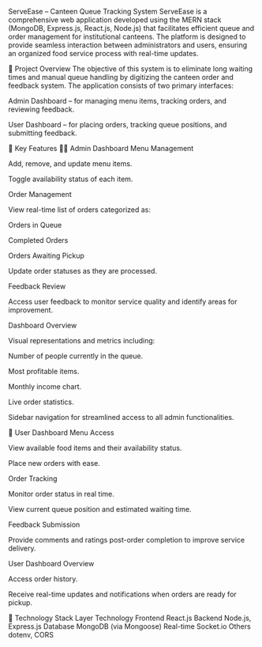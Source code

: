 ServeEase – Canteen Queue Tracking System
ServeEase is a comprehensive web application developed using the MERN stack (MongoDB, Express.js, React.js, Node.js) that facilitates efficient queue and order management for institutional canteens. The platform is designed to provide seamless interaction between administrators and users, ensuring an organized food service process with real-time updates.

📌 Project Overview
The objective of this system is to eliminate long waiting times and manual queue handling by digitizing the canteen order and feedback system. The application consists of two primary interfaces:

Admin Dashboard – for managing menu items, tracking orders, and reviewing feedback.

User Dashboard – for placing orders, tracking queue positions, and submitting feedback.

🔧 Key Features
👨‍💼 Admin Dashboard
Menu Management

Add, remove, and update menu items.

Toggle availability status of each item.

Order Management

View real-time list of orders categorized as:

Orders in Queue

Completed Orders

Orders Awaiting Pickup

Update order statuses as they are processed.

Feedback Review

Access user feedback to monitor service quality and identify areas for improvement.

Dashboard Overview

Visual representations and metrics including:

Number of people currently in the queue.

Most profitable items.

Monthly income chart.

Live order statistics.

Sidebar navigation for streamlined access to all admin functionalities.

👥 User Dashboard
Menu Access

View available food items and their availability status.

Place new orders with ease.

Order Tracking

Monitor order status in real time.

View current queue position and estimated waiting time.

Feedback Submission

Provide comments and ratings post-order completion to improve service delivery.

User Dashboard Overview

Access order history.

Receive real-time updates and notifications when orders are ready for pickup.

🧱 Technology Stack
Layer	Technology
Frontend	React.js
Backend	Node.js, Express.js
Database	MongoDB (via Mongoose)
Real-time	Socket.io
Others	dotenv, CORS